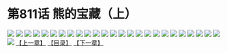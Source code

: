 # 第811话 熊的宝藏（上）
![](https://mhpic.xiaomingtaiji.net/comic/D/斗破苍穹/第811话F1_262504/1.jpg-zymk.middle.webp)
![](https://mhpic.xiaomingtaiji.net/comic/D/斗破苍穹/第811话F1_262504/2.jpg-zymk.middle.webp)
![](https://mhpic.xiaomingtaiji.net/comic/D/斗破苍穹/第811话F1_262504/3.jpg-zymk.middle.webp)
![](https://mhpic.xiaomingtaiji.net/comic/D/斗破苍穹/第811话F1_262504/4.jpg-zymk.middle.webp)
![](https://mhpic.xiaomingtaiji.net/comic/D/斗破苍穹/第811话F1_262504/5.jpg-zymk.middle.webp)
![](https://mhpic.xiaomingtaiji.net/comic/D/斗破苍穹/第811话F1_262504/6.jpg-zymk.middle.webp)
![](https://mhpic.xiaomingtaiji.net/comic/D/斗破苍穹/第811话F1_262504/7.jpg-zymk.middle.webp)
![](https://mhpic.xiaomingtaiji.net/comic/D/斗破苍穹/第811话F1_262504/8.jpg-zymk.middle.webp)
![](https://mhpic.xiaomingtaiji.net/comic/D/斗破苍穹/第811话F1_262504/9.jpg-zymk.middle.webp)
![](https://mhpic.xiaomingtaiji.net/comic/D/斗破苍穹/第811话F1_262504/10.jpg-zymk.middle.webp)
![](https://mhpic.xiaomingtaiji.net/comic/D/斗破苍穹/第811话F1_262504/11.jpg-zymk.middle.webp)
![](https://mhpic.xiaomingtaiji.net/comic/D/斗破苍穹/第811话F1_262504/12.jpg-zymk.middle.webp)
![](https://mhpic.xiaomingtaiji.net/comic/D/斗破苍穹/第811话F1_262504/13.jpg-zymk.middle.webp)
![](https://mhpic.xiaomingtaiji.net/comic/D/斗破苍穹/第811话F1_262504/14.jpg-zymk.middle.webp)
![](https://mhpic.xiaomingtaiji.net/comic/D/斗破苍穹/第811话F1_262504/15.jpg-zymk.middle.webp)
![](https://mhpic.xiaomingtaiji.net/comic/D/斗破苍穹/第811话F1_262504/16.jpg-zymk.middle.webp)
![](https://mhpic.xiaomingtaiji.net/comic/D/斗破苍穹/第811话F1_262504/17.jpg-zymk.middle.webp)
![](https://mhpic.xiaomingtaiji.net/comic/D/斗破苍穹/第811话F1_262504/18.jpg-zymk.middle.webp)
![](https://mhpic.xiaomingtaiji.net/comic/D/斗破苍穹/第811话F1_262504/19.jpg-zymk.middle.webp)
![](https://mhpic.xiaomingtaiji.net/comic/D/斗破苍穹/第811话F1_262504/20.jpg-zymk.middle.webp)
![](https://mhpic.xiaomingtaiji.net/comic/D/斗破苍穹/第811话F1_262504/21.jpg-zymk.middle.webp)
![](https://mhpic.xiaomingtaiji.net/comic/D/斗破苍穹/第811话F1_262504/22.jpg-zymk.middle.webp)
![](https://mhpic.xiaomingtaiji.net/comic/D/斗破苍穹/第811话F1_262504/23.jpg-zymk.middle.webp)
![](https://mhpic.xiaomingtaiji.net/comic/D/斗破苍穹/第811话F1_262504/24.jpg-zymk.middle.webp)
![](https://mhpic.xiaomingtaiji.net/comic/D/斗破苍穹/第811话F1_262504/25.jpg-zymk.middle.webp)
![](https://mhpic.xiaomingtaiji.net/comic/D/斗破苍穹/第811话F1_262504/26.jpg-zymk.middle.webp)
[【上一章】](./814.md)
[【目录】](./README.md)
[【下一章】](./816.md)
